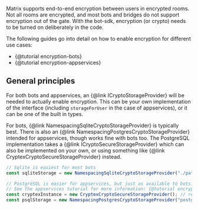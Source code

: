 Matrix supports end-to-end encryption between users in encrypted rooms. Not all rooms are encrypted, and most bots and
bridges do not support encryption out of the gate. With the bot-sdk, encryption (or crypto) needs to be turned on 
deliberately in the code.

The following guides go into detail on how to enable encryption for different use cases:

* {@tutorial encryption-bots}
* {@tutorial encryption-appservices}

## General principles

For both bots and appservices, an {@link ICryptoStorageProvider} will be needed to actually enable encryption. This can
be your own implementation of the interface (including `storageForUser` in the case of appservices), or it can be one of
the built in types.

For bots, {@link NamespacingSqliteCryptoStorageProvider} is typically best. There is also an 
{@link NamespacingPostgresCryptoStorageProvider} intended for appservices, though works fine with bots too. The PostgreSQL
implementation takes a {@link ICryptoSecureStorageProvider} which can also be implemented on your own, or using something
like {@link CryptexCryptoSecureStorageProvider} instead.

```typescript
// Sqlite is easiest for most bots
const sqliteStorage = new NamespacingSqliteCryptoStorageProvider("./path/to/bot.db");

// PostgreSQL is easier for appservices, but just as available to bots. It requires a secret management provider.
// See the appservices tutorial for more information: {@tutorial encryption-appservices}
const cryptexInstance = new CryptexCryptoSecureStorageProvider(); // read from default locations
const psqlStorage = new NamespacingPostgresCryptoStorageProvider("postgresql://user:pass@domain/database", cryptexInstance);
```
